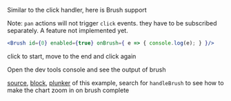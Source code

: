 Similar to the click handler, here is Brush support

Note: `pan` actions will not trigger `click` events. they have to be subscribed separately. A feature not implemented yet.

```jsx
<Brush id={0} enabled={true} onBrush={ e => { console.log(e); } }/>
```

click to start, move to the end and click again

Open the dev tools console and see the output of brush

[source](https://gist.github.com/rrag/11c28c8e6612055ba8a7), [block](http://bl.ocks.org/rrag/11c28c8e6612055ba8a7), [plunker](http://plnkr.co/edit/gist:11c28c8e6612055ba8a7?p=preview) of this example, search for `handleBrush` to see how to make the chart zoom in on brush complete
